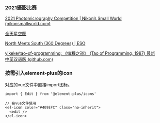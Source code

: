 ### 2021摄影比赛

[2021 Photomicrography Competition | Nikon’s Small World (nikonsmallworld.com)](https://www.nikonsmallworld.com/galleries/2021-photomicrography-competition)

[全天星空图](https://www.eso.org/public/images/potw2137a/)

[North Meets South (360 Degrees) | ESO](https://www.eso.org/public/images/potw2137b/)



[yikeke/tao-of-programming: 《编程之道》 (Tao of Programming, 1987) 最新中英双语版 (github.com)](https://github.com/yikeke/tao-of-programming)



### 按需引入element-plus的icon

对应的vue文件中直接import图标。

```
import { Edit } from '@element-plus/icons'

// 在vue文件使用
<el-icon color="#409EFC" class="no-inherit">
  <edit />
</el-icon>
```


